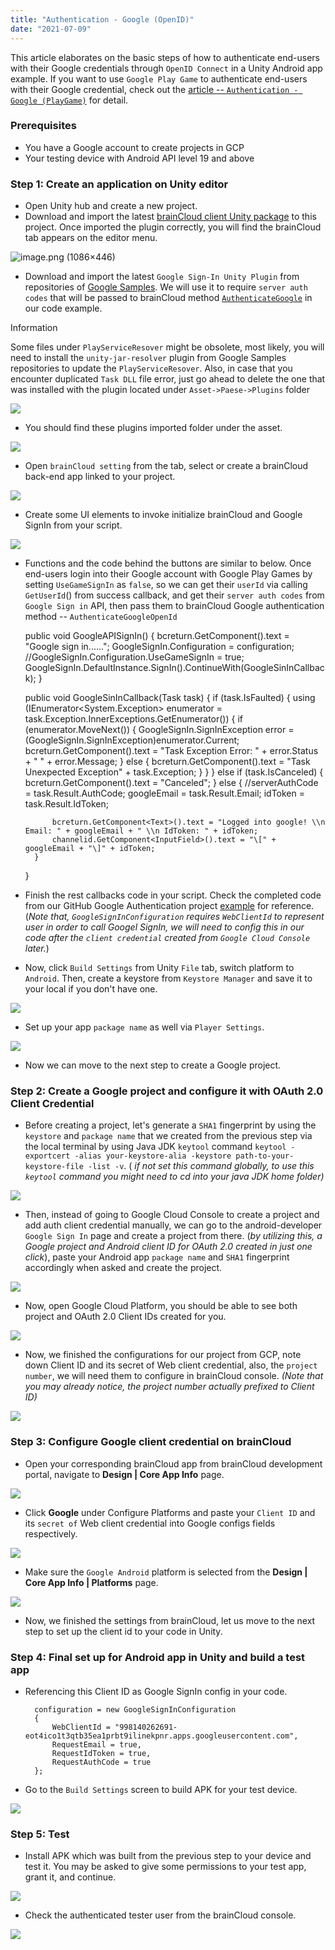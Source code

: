 ```yaml
---
title: "Authentication - Google (OpenID)"
date: "2021-07-09"
---
```


This article elaborates on the basic steps of how to authenticate end-users with their Google credentials through `OpenID Connect` in a Unity Android app example. If you want to use `Google Play Game` to authenticate end-users with their Google credential, check out the [article -- `Authentication - Google (PlayGame)`](http://help.getbraincloud.com/en/articles/5363283-authentication-google-playgame) for detail.

### **Prerequisites**

- You have a Google account to create projects in GCP
- Your testing device with Android API level 19 and above

### **Step 1: Create an application on Unity editor**

- Open Unity hub and create a new project.
- Download and import the latest [brainCloud client Unity package](https://github.com/getbraincloud/braincloud-csharp/releases) to this project. Once imported the plugin correctly, you will find the brainCloud tab appears on the editor menu.

![image.png (1086×446)](images/image.png)

- [](https://downloads.intercomcdn.com/i/o/361191090/54fe2737fe8dbdf80062b782/image.png)Download and import the latest `Google Sign-In Unity Plugin` from repositories of [Google Samples](https://github.com/googlesamples). We will use it to require `server auth codes` that will be passed to brainCloud method [`AuthenticateGoogle`](https://internal.braincloudservers.com/s3/apiref/index.html?csharp#capi-authentication-authenticategoogle) in our code example.

Information

Some files under `PlayServiceResover` might be obsolete, most likely, you will need to install the `unity-jar-resolver` plugin from Google Samples repositories to update the `PlayServiceResover`. Also, in case that you encounter duplicated `Task DLL` file error, just go ahead to delete the one that was installed with the plugin located under `Asset->Paese->Plugins` folder

![](images/image.png)

- [](https://downloads.intercomcdn.com/i/o/361231381/71eb2508c3d9feadd7517023/image.png)You should find these plugins imported folder under the asset.

![](images/image.png)

- [](https://downloads.intercomcdn.com/i/o/361231553/115a857dda9b1c9dae5f45a7/image.png)Open `brainCloud setting` from the tab, select or create a brainCloud back-end app linked to your project.

![](images/image.png)

- [](https://downloads.intercomcdn.com/i/o/361231833/401996e1a0ae795afc816102/image.png)Create some UI elements to invoke initialize brainCloud and Google SignIn from your script.

![](images/image.png)

- [](https://downloads.intercomcdn.com/i/o/355325945/fe9c9f3d1a77cf66f997468a/image.png)Functions and the code behind the buttons are similar to below. Once end-users login into their Google account with Google Play Games by setting `UseGameSignIn` as `false`, so we can get their `userId` via calling `GetUserId`() from success callback, and get their `server auth codes` from `Google Sign in` API, then pass them to brainCloud Google authentication method -- `AuthenticateGoogleOpenId`

    public void GoogleAPISignIn()
    {
        bcreturn.GetComponent<Text>().text = "Google sign in......";
        GoogleSignIn.Configuration = configuration;
        //GoogleSignIn.Configuration.UseGameSignIn = true;
        GoogleSignIn.DefaultInstance.SignIn().ContinueWith(GoogleSinInCallback);
    }

    public void GoogleSinInCallback(Task<GoogleSignInUser> task)
    {
        if (task.IsFaulted)
        {
            using (IEnumerator<System.Exception> enumerator = task.Exception.InnerExceptions.GetEnumerator())
            {
                if (enumerator.MoveNext())
                {
                    GoogleSignIn.SignInException error = (GoogleSignIn.SignInException)enumerator.Current;
                    bcreturn.GetComponent<Text>().text = "Task Exception Error: " + error.Status + " " + error.Message;
                }
                else
                {
                    bcreturn.GetComponent<Text>().text = "Task Unexpected Exception" + task.Exception;
                }
            }
        }
        else if (task.IsCanceled)
        {
            bcreturn.GetComponent<Text>().text = "Canceled";
        }
        else
        {
            //serverAuthCode = task.Result.AuthCode;
            googleEmail = task.Result.Email;
            idToken = task.Result.IdToken;

            bcreturn.GetComponent<Text>().text = "Logged into google! \\n Email: " + googleEmail + " \\n IdToken: " + idToken;
            channelid.GetComponent<InputField>().text = "\[" + googleEmail + "\]" + idToken;
        }
    }

- Finish the rest callbacks code in your script. Check the completed code from our GitHub Google Authentication project [example](https://github.com/getbraincloud/examples-unity/tree/master/OpenIdGoogle) for reference. (_Note that, `GoogleSignInConfiguration` requires `WebClientId` to represent user in order to call Googel SignIn, we will need to config this in our code after the `client credential` created from `Google Cloud Console` later._)
- Now, click `Build Settings` from Unity `File` tab, switch platform to `Android`. Then, create a keystore from `Keystore Manager` and save it to your local if you don't have one.

![](images/image.png)

- [](https://downloads.intercomcdn.com/i/o/361233339/fc4363332baee44b9fac323a/image.png)Set up your app `package name` as well via `Player Settings`.

![](images/image.png)

- [](https://downloads.intercomcdn.com/i/o/361233585/03e756cbc8e7a6679e34c796/image.png)Now we can move to the next step to create a Google project.

### **Step 2: Create a Google project and configure it with OAuth 2.0 Client Credential**

- Before creating a project, let's generate a `SHA1` fingerprint by using the `keystore` and `package name` that we created from the previous step via the local terminal by using Java JDK `keytool` command `keytool -exportcert -alias your-keystore-alia -keystore path-to-your-keystore-file -list -v`. ( _if not set this command globally, to use this `keytool` command you might need to cd into your java JDK home folder)_

![](images/image.png)

- [](https://downloads.intercomcdn.com/i/o/361233828/7931db1cd0e1837f5d9857ae/image.png)Then, instead of going to Google Cloud Console to create a project and add auth client credential manually, we can go to the android-developer `Google Sign In` page and create a project from there. (_by utilizing this, a Google project and Android client ID for OAuth 2.0 created in just one click_), paste your Android app `package name` and `SHA1` fingerprint accordingly when asked and create the project.

![](images/image.png)

- [](https://downloads.intercomcdn.com/i/o/361234143/f21c64af2b92b4da78c4aba3/image.png)Now, open Google Cloud Platform, you should be able to see both project and OAuth 2.0 Client IDs created for you.

![](images/image.png)

- [](https://downloads.intercomcdn.com/i/o/361234774/7a56ac3704359cb8419011d0/image.png)Now, we finished the configurations for our project from GCP, note down Client ID and its secret of Web client credential, also, the `project number`, we will need them to configure in brainCloud console. _(Note that you may already notice, the project number actually prefixed to Client ID)_

![](images/image.png)

### **Step 3: Configure Google client credential on brainCloud**

- Open your corresponding brainCloud app from brainCloud development portal, navigate to **Design | Core App Info** page.

![](images/image.png)

- [](https://downloads.intercomcdn.com/i/o/361235476/c62e63024fdfcae04aced9b7/image.png)Click **Google** under Configure Platforms and paste your `Client ID` and its `secret of` Web client credential into Google configs fields respectively.

![](images/image.png)

- [](https://downloads.intercomcdn.com/i/o/361235890/d42bb6f584320d30ea0dd3f6/image.png)Make sure the `Google Android` platform is selected from the **Design | Core App Info | Platforms** page.

![](images/image.png)

- [](https://downloads.intercomcdn.com/i/o/355355598/9e21357f36fc027e3a2e2d4f/image.png)Now, we finished the settings from brainCloud, let us move to the next step to set up the client id to your code in Unity.

### **Step 4: Final set up for Android app in Unity and build a test app**

- Referencing this Client ID as Google SignIn config in your code.

        configuration = new GoogleSignInConfiguration
        {
            WebClientId = "998140262691-eot4ico1t3qtb35ea1prbt9ilinekpnr.apps.googleusercontent.com",
            RequestEmail = true,
            RequestIdToken = true,
            RequestAuthCode = true
        };

- Go to the `Build Settings` screen to build APK for your test device.

![](images/image.png)

### **Step 5: Test**

- Install APK which was built from the previous step to your device and test it. You may be asked to give some permissions to your test app, grant it, and continue.

![](images/image.png)

- [](https://downloads.intercomcdn.com/i/o/361238988/94711012a481ce69b7dc295f/image.png)Check the authenticated tester user from the brainCloud console.

![](images/image.png)
